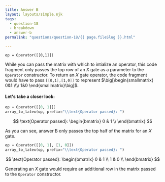 ```yaml
---
title: Answer B
layout: layouts/simple.njk
tags:
  - question-18
  - breakdown
  - answer-b
permalink: "questions/question-18/{{ page.fileSlug }}.html"

---
```



`op = Operator([[0,1]])`

While you can pass the matrix with which to intialize an operator, this code fragment only passes the top row of an $X$ gate as a parameter to the `Operator` constructor.
To return an $X$ gate operator, the code fragment would have to pass `[[0,1],[1,0]]` to represent $\big[\begin{smallmatrix} 0&1 \\\\ 1&0 \end{smallmatrix}\big]$.

#### Let's take a closer look:


```python
op = Operator([[0, 1]])
array_to_latex(op, prefix="\\text{Operator passed}: ")
```




$$
\text{Operator passed}: 
\begin{bmatrix}
0 & 1  \\
 \end{bmatrix}
$$



As you can see, answer B only passes the top half of the matrix for an $X$ gate.


```python
op = Operator([[0, 1], [1, 0]])
array_to_latex(op, prefix="\\text{Operator passed}: ")
```




$$
\text{Operator passed}: 
\begin{bmatrix}
0 & 1  \\
 1 & 0  \\
 \end{bmatrix}
$$



Generating an $X$ gate would require an additional row in the matrix passed to the `Operator` constructor.